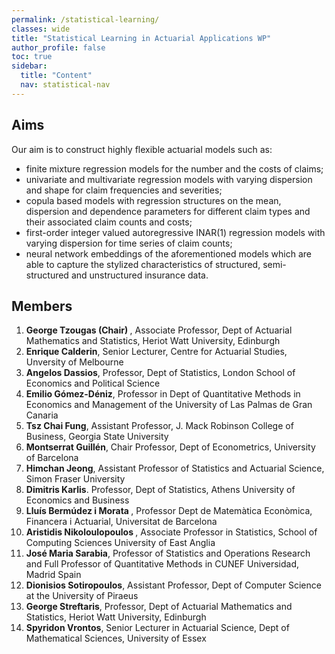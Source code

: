 ```yaml
---
permalink: /statistical-learning/
classes: wide
title: "Statistical Learning in Actuarial Applications WP"
author_profile: false
toc: true
sidebar:
  title: "Content"
  nav: statistical-nav
---
```


## Aims
Our aim is to construct highly flexible actuarial models such as:
<ul>
<li> finite mixture regression models for the number and the costs of claims; </li>
<li> univariate and multivariate regression models with varying dispersion and shape for claim frequencies and severities; </li>
<li> copula based models with regression structures on the mean, dispersion and dependence parameters for different claim types and their associated claim counts and costs; </li>
<li> first-order integer valued autoregressive INAR(1) regression models with varying dispersion for time series of claim counts; </li>
<li> neural network embeddings of the aforementioned models which are able to capture the stylized characteristics of structured, semi-structured and unstructured insurance data. </li>
</ul>

## Members
1. <b> George Tzougas (Chair) </b>, Associate Professor, Dept of Actuarial Mathematics and Statistics, Heriot Watt University, Edinburgh
2. <b> Enrique Calderin</b>, Senior Lecturer, Centre for Actuarial Studies, Unversity of Melbourne
3. <b> Angelos Dassios</b>, Professor, Dept of Statistics, London School of Economics and Political Science 
4. <b> Emilio Gómez-Déniz</b>, Professor in Dept of Quantitative Methods in Economics and Management of the University of Las Palmas de Gran Canaria
5. <b> Tsz Chai Fung</b>, Assistant Professor, J. Mack Robinson College of Business, Georgia State University 
6. <b> Montserrat Guillén</b>, Chair Professor, Dept of Econometrics, University of Barcelona
7. <b> Himchan Jeong</b>, Assistant Professor of Statistics and Actuarial Science, Simon Fraser University
8. <b> Dimitris Karlis</b>. Professor, Dept of Statistics, Athens University of Economics and Business
9. <b> Lluís Bermúdez i Morata </b>, Professor Dept de Matemàtica Econòmica, Financera i Actuarial, Universitat de Barcelona
10. <b> Aristidis Nikoloulopoulos </b>, Associate Professor in Statistics, School of Computing Sciences University of East Anglia
11. <b> José Maria Sarabia</b>,  Professor of Statistics and Operations Research and Full Professor of Quantitative Methods in CUNEF Universidad, Madrid Spain
12. <b> Dionisios Sotiropoulos</b>,  Assistant Professor, Dept of Computer Science at the University of Piraeus
13. <b> George Streftaris</b>,  Professor, Dept of Actuarial Mathematics and Statistics, Heriot Watt University, Edinburgh
14. <b> Spyridon Vrontos</b>, Senior Lecturer in Actuarial Science, Dept of Mathematical Sciences, University of Essex
